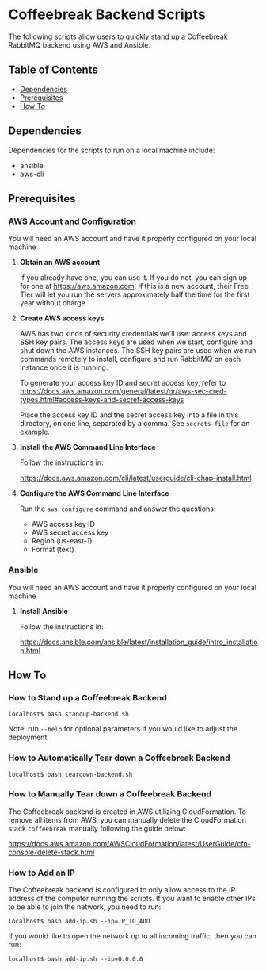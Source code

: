 # Coffeebreak Backend Scripts

The following scripts allow users to quickly stand up a Coffeebreak RabbitMQ backend using AWS and Ansible. 

## Table of Contents

* [Dependencies](#dependencies)
* [Prerequisites](#prerequisites)
* [How To](#how-to)

## Dependencies

Dependencies for the scripts to run on a local machine include:

* ansible
* aws-cli

## Prerequisites

### AWS Account and Configuration

You will need an AWS account and have it properly configured on your local machine

 1. **Obtain an AWS account**

	If you already have one, you can use it. If you do not, you can sign up for one at https://aws.amazon.com. If this is a new account, their Free Tier will let you run the servers approximately half the time for the first year without charge.

 2. **Create AWS access keys**

	AWS has two kinds of security credentials we'll use: access keys and SSH key pairs. The access keys are used when we start, configure and shut down the AWS instances. The SSH key pairs are used when we run commands remotely to install, configure and run RabbitMQ on each instance once it is running.

	To generate your access key ID and secret access key, refer to https://docs.aws.amazon.com/general/latest/gr/aws-sec-cred-types.html#access-keys-and-secret-access-keys

	Place the access key ID and the secret access key into a file in this directory, on one line, separated by a comma. See `secrets-file` for an example.

 3. **Install the AWS Command Line Interface**

	Follow the instructions in:

	https://docs.aws.amazon.com/cli/latest/userguide/cli-chap-install.html

 4. **Configure the AWS Command Line Interface**

	Run the `aws configure` command and answer the questions:

	* AWS access key ID
	* AWS secret access key
	* Region (us-east-1)
	* Format (text)

### Ansible

You will need an AWS account and have it properly configured on your local machine

1. **Install Ansible**

	Follow the instructions in:

	https://docs.ansible.com/ansible/latest/installation_guide/intro_installation.html

## How To

### How to Stand up a Coffeebreak Backend

```shell
localhost$ bash standup-backend.sh
```

Note: run `--help` for optional parameters if you would like to adjust the deployment

### How to Automatically Tear down a Coffeebreak Backend

```shell
localhost$ bash teardown-backend.sh
```

### How to Manually Tear down a Coffeebreak Backend

The Coffeebreak backend is created in AWS utilizing CloudFormation. To remove all items from AWS, you can manually delete the CloudFormation stack `coffeebreak` manually following the guide below:

https://docs.aws.amazon.com/AWSCloudFormation/latest/UserGuide/cfn-console-delete-stack.html

### How to Add an IP

The Coffeebreak backend is configured to only allow access to the IP address of the computer running the scripts. If you want to enable other IPs to be able to join the network, you need to run:

```shell
localhost$ bash add-ip.sh --ip=IP_TO_ADD
```

If you would like to open the network up to all incoming traffic, then you can run:

```shell
localhost$ bash add-ip.sh --ip=0.0.0.0
```
